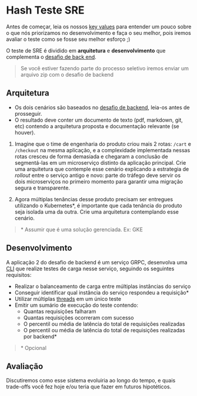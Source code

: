 # Hash Teste SRE

Antes de começar, leia os nossos [key values](https://www.keyvalues.com/hash) para entender um pouco sobre o que nós priorizamos no desenvolvimento e faça o seu melhor, pois iremos avaliar o teste como se fosse seu melhor esforço ;)

O teste de SRE é dividido em **arquitetura** e **desenvolvimento** que complementa o [desafio de back end](https://github.com/hashlab/hiring/blob/master/challenges/pt-br/back-challenge.md).

> Se você estiver fazendo parte do processo seletivo iremos enviar um arquivo zip com o desafio de backend

## Arquitetura

- Os dois cenários são baseados no [desafio de backend](https://github.com/hashlab/hiring/blob/master/challenges/pt-br/back-challenge.md), leia-os antes de prosseguir.
- O resultado deve conter um documento de texto (pdf, markdown, git, etc) contendo a arquitetura proposta e documentação relevante (se houver).

1) Imagine que o time de engenharia do produto criou mais 2 rotas: `/cart` e `/checkout` na mesma aplicação, e a complexidade implementada nessas rotas cresceu de forma demasiada e chegaram a conclusão de segmentá-las em um microserviço distinto da aplicação principal. Crie uma arquitetura que contemple esse cenário explicando a estrategia de _rollout_ entre o serviço antigo e novo: parte do tráfego deve servir os dois microserviços no primeiro momento para garantir uma migração segura e transparente.

2) Agora múltiplas tenâncias desse produto precisam ser entregues utilizando o Kubernetes*, é importante que cada tenância do produto seja isolada uma da outra. Crie uma arquitetura contemplando esse cenário.

> \* Assumir que é uma solução gerenciada. Ex: GKE

## Desenvolvimento

A aplicação 2 do desafio de backend é um serviço GRPC, desenvolva uma [CLI](https://en.wikipedia.org/wiki/Command-line_interface) que realize testes de carga nesse serviço, seguindo os seguintes requisitos:

- Realizar o balanceamento de carga entre múltiplas instâncias do serviço
- Conseguir identificar qual instância do serviço respondeu a requisição*
- Utilizar múltiplas [threads](https://en.wikipedia.org/wiki/Thread_(computing)) em um único teste
- Emitir um sumário de execução do teste contendo:
  - Quantas requisições falharam
  - Quantas requisições ocorreram com sucesso
  - O percentil ou média de latência do total de requisições realizadas
  - O percentil ou média de latência do total de requisições realizadas por backend*

> \* Opcional

## Avaliação

Discutiremos como esse sistema evoluiria ao longo do tempo, e quais trade-offs você fez hoje e/ou teria que fazer em futuros hipotéticos.
